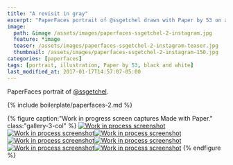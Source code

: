 ```yaml
---
title: "A revisit in gray"
excerpt: "PaperFaces portrait of @ssgetchel drawn with Paper by 53 on an iPad."
image: 
  path: &image /assets/images/paperfaces-ssgetchel-2-instagram.jpg 
  feature: *image
  teaser: /assets/images/paperfaces-ssgetchel-2-instagram-teaser.jpg
  thumbnail: /assets/images/paperfaces-ssgetchel-2-instagram-150.jpg
categories: [paperfaces]
tags: [portrait, illustration, Paper by 53, black and white]
last_modified_at: 2017-01-17T14:57:07-05:00
---
```


PaperFaces portrait of [@ssgetchel](https://twitter.com/ssgetchel).

{% include boilerplate/paperfaces-2.md %}

{% figure caption:"Work in progress screen captures Made with Paper." class:"gallery-3-col" %}
[![Work in process screenshot](/assets/images/paperfaces-ssgetchel-2-process-1-600.jpg)](/assets/images/paperfaces-ssgetchel-2-process-1-lg.jpg)
[![Work in process screenshot](/assets/images/paperfaces-ssgetchel-2-process-2-600.jpg)](/assets/images/paperfaces-ssgetchel-2-process-2-lg.jpg)[![Work in process screenshot](/assets/images/paperfaces-ssgetchel-2-process-3-600.jpg)](/assets/images/paperfaces-ssgetchel-2-process-3-lg.jpg)[![Work in process screenshot](/assets/images/paperfaces-ssgetchel-2-process-4-600.jpg)](/assets/images/paperfaces-ssgetchel-2-process-4-lg.jpg)[![Work in process screenshot](/assets/images/paperfaces-ssgetchel-2-process-5-600.jpg)](/assets/images/paperfaces-ssgetchel-2-process-5-lg.jpg)[![Work in process screenshot](/assets/images/paperfaces-ssgetchel-2-process-6-600.jpg)](/assets/images/paperfaces-ssgetchel-2-process-6-lg.jpg)[![Work in process screenshot](/assets/images/paperfaces-ssgetchel-2-process-7-600.jpg)](/assets/images/paperfaces-ssgetchel-2-process-7-lg.jpg)
{% endfigure %}
